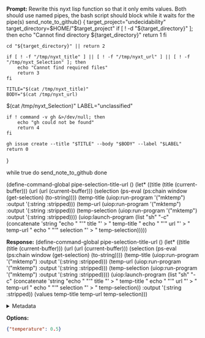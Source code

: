 **Prompt:**
Rewrite this nyxt lisp function so that it only emits values. Both should use named pipes, the bash script should block while it waits for the pipe(s)
send_note_to_github() {
    target_project="undecidability"
    target_directory=$HOME/"$target_project"
    if [ ! -d "${target_directory}" ]; then
        echo "Cannot find directory ${target_directory}"
        return 1
    fi

    cd "${target_directory}" || return 2

    if [ ! -f "/tmp/nyxt_title" ] || [ ! -f "/tmp/nyxt_url" ] || [ ! -f "/tmp/nyxt_Selection" ]; then
        echo "Cannot find required files"
        return 3
    fi

    TITLE="$(cat /tmp/nyxt_title)"
    BODY="$(cat /tmp/nyxt_url)
$(cat /tmp/nyxt_Selection)"
    LABEL="unclassified"

    if ! command -v gh &>/dev/null; then
        echo "gh could not be found"
        return 4
    fi

    gh issue create --title "$TITLE" --body "$BODY" --label "$LABEL"
    return 0
}

while true
do
    send_note_to_github
done


  (define-command-global pipe-selection-title-url ()
      (let* ((title (title (current-buffer)))
            (url (url (current-buffer)))
            (selection (ps-eval (ps:chain window (get-selection) (to-string))))
            (temp-title (uiop:run-program '("mktemp") :output '(:string :stripped)))
            (temp-url (uiop:run-program '("mktemp") :output '(:string :stripped)))
            (temp-selection (uiop:run-program '("mktemp") :output '(:string :stripped))))
          (uiop:launch-program
              (list "sh" "-c"
                    (concatenate 'string
                                "echo " "'" title "' > " temp-title "
  echo " "'" url "' > " temp-url "
  echo " "'" selection "' > " temp-selection)))))


**Response:**
(define-command-global pipe-selection-title-url ()
    (let* ((title (title (current-buffer)))
           (url (url (current-buffer)))
           (selection (ps-eval (ps:chain window (get-selection) (to-string))))
           (temp-title (uiop:run-program '("mktemp") :output '(:string :stripped)))
           (temp-url (uiop:run-program '("mktemp") :output '(:string :stripped)))
           (temp-selection (uiop:run-program '("mktemp") :output '(:string :stripped))))
        (uiop:launch-program
            (list "sh" "-c"
                  (concatenate 'string
                               "echo " "'" title "' > " temp-title "
echo " "'" url "' > " temp-url "
echo " "'" selection "' > " temp-selection))
            :output '(:string :stripped))
        (values temp-title temp-url temp-selection)))


<details><summary>Metadata</summary>

- Duration: 22676 ms
- Datetime: 2023-10-24T13:40:08.018109
- Model: gpt-4-0613

</details>

**Options:**
```json
{"temperature": 0.5}
```

